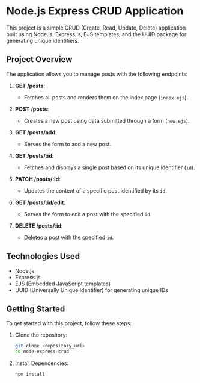 # Node.js Express CRUD Application

This project is a simple CRUD (Create, Read, Update, Delete) application built using Node.js, Express.js, EJS templates, and the UUID package for generating unique identifiers.

## Project Overview

The application allows you to manage posts with the following endpoints:

1. **GET /posts**:
   - Fetches all posts and renders them on the index page (`index.ejs`).

2. **POST /posts**:
   - Creates a new post using data submitted through a form (`new.ejs`).

3. **GET /posts/add**:
   - Serves the form to add a new post.

4. **GET /posts/:id**:
   - Fetches and displays a single post based on its unique identifier (`id`).

5. **PATCH /posts/:id**:
   - Updates the content of a specific post identified by its `id`.

6. **GET /posts/:id/edit**:
   - Serves the form to edit a post with the specified `id`.

7. **DELETE /posts/:id**:
   - Deletes a post with the specified `id`.

## Technologies Used

- Node.js
- Express.js
- EJS (Embedded JavaScript templates)
- UUID (Universally Unique Identifier) for generating unique IDs

## Getting Started

To get started with this project, follow these steps:

1. Clone the repository:
   ```bash
   git clone <repository_url>
   cd node-express-crud

2. Install Dependencies:
   ```bash
   npm install
